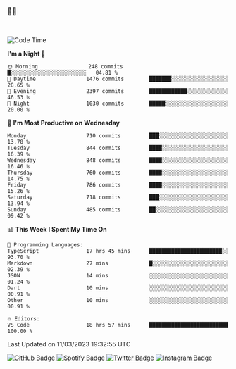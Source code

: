 ### 🤙🍺

<!-- <a href="https://github-readme-stats.vercel.app/api?username=hzak2xx&count_private=true&show_icons=true&theme=dracula">
  <img align="center" src="https://github-readme-stats.vercel.app/api?username=hzak2xx&count_private=true&show_icons=true&theme=dracula" />
</a>
</br> -->
</br>

<!--START_SECTION:waka-->
![Code Time](http://img.shields.io/badge/Code%20Time-2%2C227%20hrs%2052%20mins-blue)

**I'm a Night 🦉** 

```text
🌞 Morning                248 commits         █░░░░░░░░░░░░░░░░░░░░░░░░   04.81 % 
🌆 Daytime                1476 commits        ███████░░░░░░░░░░░░░░░░░░   28.65 % 
🌃 Evening                2397 commits        ████████████░░░░░░░░░░░░░   46.53 % 
🌙 Night                  1030 commits        █████░░░░░░░░░░░░░░░░░░░░   20.00 % 
```
📅 **I'm Most Productive on Wednesday** 

```text
Monday                   710 commits         ███░░░░░░░░░░░░░░░░░░░░░░   13.78 % 
Tuesday                  844 commits         ████░░░░░░░░░░░░░░░░░░░░░   16.39 % 
Wednesday                848 commits         ████░░░░░░░░░░░░░░░░░░░░░   16.46 % 
Thursday                 760 commits         ████░░░░░░░░░░░░░░░░░░░░░   14.75 % 
Friday                   786 commits         ████░░░░░░░░░░░░░░░░░░░░░   15.26 % 
Saturday                 718 commits         ███░░░░░░░░░░░░░░░░░░░░░░   13.94 % 
Sunday                   485 commits         ██░░░░░░░░░░░░░░░░░░░░░░░   09.42 % 
```


📊 **This Week I Spent My Time On** 

```text
💬 Programming Languages: 
TypeScript               17 hrs 45 mins      ███████████████████████░░   93.70 % 
Markdown                 27 mins             █░░░░░░░░░░░░░░░░░░░░░░░░   02.39 % 
JSON                     14 mins             ░░░░░░░░░░░░░░░░░░░░░░░░░   01.24 % 
Dart                     10 mins             ░░░░░░░░░░░░░░░░░░░░░░░░░   00.91 % 
Other                    10 mins             ░░░░░░░░░░░░░░░░░░░░░░░░░   00.91 % 

🔥 Editors: 
VS Code                  18 hrs 57 mins      █████████████████████████   100.00 % 
```


 Last Updated on 11/03/2023 19:32:55 UTC
<!--END_SECTION:waka-->

[![GitHub Badge](https://img.shields.io/badge/GitHub-100000?style=for-the-badge&logo=github&logoColor=white)](https://github.com/hzak2xx)
[![Spotify Badge](https://img.shields.io/badge/Spotify-1ED760?&style=for-the-badge&logo=spotify&logoColor=white)](https://open.spotify.com/user/uf90s6sbbh75a1mt44clkhkvf)
[![Twitter Badge](https://img.shields.io/badge/Twitter-1DA1F2?style=for-the-badge&logo=twitter&logoColor=white)](https://twitter.com/hzak2xx)
[![Instagram Badge](https://img.shields.io/badge/Instagram-E4405F?style=for-the-badge&logo=instagram&logoColor=white)](https://www.instagram.com/hzak2xx/)
